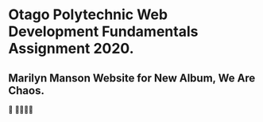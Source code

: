 # Otago Polytechnic Web Development Fundamentals Assignment 2020.
## Marilyn Manson Website for New Album, We Are Chaos.

:musical_note: :musical_note::musical_note::musical_note::musical_note: